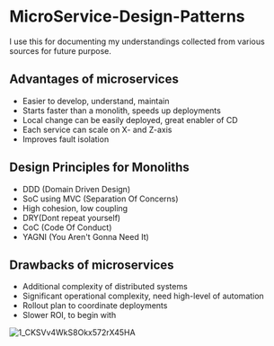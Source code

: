 # MicroService-Design-Patterns

I use this for documenting my understandings collected from various sources for future purpose. 

## Advantages of microservices
- Easier to develop, understand, maintain
- Starts faster than a monolith, speeds up deployments
- Local change can be easily deployed, great enabler of CD
- Each service can scale on X- and Z-axis
- Improves fault isolation 

## Design Principles for Monoliths
- DDD (Domain Driven Design)
- SoC using MVC (Separation Of Concerns)
- High cohesion, low coupling
- DRY(Dont repeat yourself)
- CoC (Code Of Conduct)
- YAGNI (You Aren't Gonna Need It)

## Drawbacks of microservices
- Additional complexity of distributed systems
- Significant operational complexity, need high-level
of automation
- Rollout plan to coordinate deployments
- Slower ROI, to begin with

![1_CKSVv4WkS8Okx572rX45HA](https://user-images.githubusercontent.com/100063114/155357481-27794e75-0ebd-4dc0-97de-250116e3e726.png)
